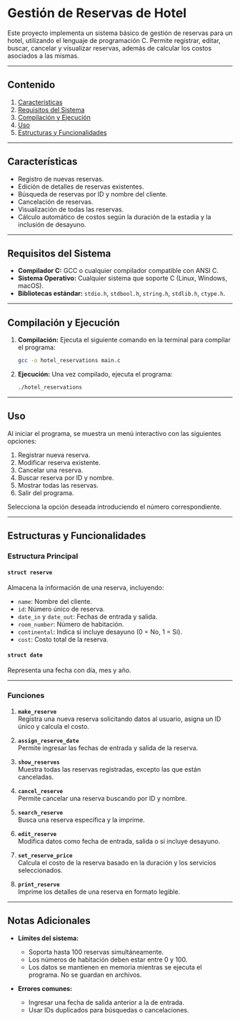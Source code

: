 # Gestión de Reservas de Hotel

Este proyecto implementa un sistema básico de gestión de reservas para un hotel, utilizando el lenguaje de programación C. Permite registrar, editar, buscar, cancelar y visualizar reservas, además de calcular los costos asociados a las mismas.

---

## **Contenido**

1. [Características](#características)
2. [Requisitos del Sistema](#requisitos-del-sistema)
3. [Compilación y Ejecución](#compilación-y-ejecución)
4. [Uso](#uso)
5. [Estructuras y Funcionalidades](#estructuras-y-funcionalidades)

---

## **Características**

- Registro de nuevas reservas.
- Edición de detalles de reservas existentes.
- Búsqueda de reservas por ID y nombre del cliente.
- Cancelación de reservas.
- Visualización de todas las reservas.
- Cálculo automático de costos según la duración de la estadía y la inclusión de desayuno.

---

## **Requisitos del Sistema**

- **Compilador C:** GCC o cualquier compilador compatible con ANSI C.
- **Sistema Operativo:** Cualquier sistema que soporte C (Linux, Windows, macOS).
- **Bibliotecas estándar:** `stdio.h`, `stdbool.h`, `string.h`, `stdlib.h`, `ctype.h`.

---

## **Compilación y Ejecución**

1. **Compilación:**
   Ejecuta el siguiente comando en la terminal para compilar el programa:

   ```bash
   gcc -o hotel_reservations main.c
   ```

2. **Ejecución:**
   Una vez compilado, ejecuta el programa:
   ```bash
   ./hotel_reservations
   ```

---

## **Uso**

Al iniciar el programa, se muestra un menú interactivo con las siguientes opciones:

1. Registrar nueva reserva.
2. Modificar reserva existente.
3. Cancelar una reserva.
4. Buscar reserva por ID y nombre.
5. Mostrar todas las reservas.
6. Salir del programa.

Selecciona la opción deseada introduciendo el número correspondiente.

---

## **Estructuras y Funcionalidades**

### **Estructura Principal**

#### `struct reserve`

Almacena la información de una reserva, incluyendo:

- `name`: Nombre del cliente.
- `id`: Número único de reserva.
- `date_in` y `date_out`: Fechas de entrada y salida.
- `room_number`: Número de habitación.
- `continental`: Indica si incluye desayuno (0 = No, 1 = Sí).
- `cost`: Costo total de la reserva.

#### `struct date`

Representa una fecha con día, mes y año.

---

### **Funciones**

1. **`make_reserve`**  
   Registra una nueva reserva solicitando datos al usuario, asigna un ID único y calcula el costo.

2. **`assign_reserve_date`**  
   Permite ingresar las fechas de entrada y salida de la reserva.

3. **`show_reserves`**  
   Muestra todas las reservas registradas, excepto las que están canceladas.

4. **`cancel_reserve`**  
   Permite cancelar una reserva buscando por ID y nombre.

5. **`search_reserve`**  
   Busca una reserva específica y la imprime.

6. **`edit_reserve`**  
   Modifica datos como fecha de entrada, salida o si incluye desayuno.

7. **`set_reserve_price`**  
   Calcula el costo de la reserva basado en la duración y los servicios seleccionados.

8. **`print_reserve`**  
   Imprime los detalles de una reserva en formato legible.

---

## **Notas Adicionales**

- **Límites del sistema:**

  - Soporta hasta 100 reservas simultáneamente.
  - Los números de habitación deben estar entre 0 y 100.
  - Los datos se mantienen en memoria mientras se ejecuta el programa. No se guardan en archivos.

- **Errores comunes:**
  - Ingresar una fecha de salida anterior a la de entrada.
  - Usar IDs duplicados para búsquedas o cancelaciones.
